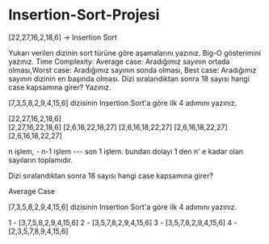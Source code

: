# Insertion-Sort-Projesi

[22,27,16,2,18,6] -> Insertion Sort

Yukarı verilen dizinin sort türüne göre aşamalarını yazınız.
Big-O gösterimini yazınız.
Time Complexity: Average case: Aradığımız sayının ortada olması,Worst case: Aradığımız sayının sonda olması, Best case: Aradığımız sayının dizinin en başında olması.
Dizi sıralandıktan sonra 18 sayısı hangi case kapsamına girer? Yazınız.

[7,3,5,8,2,9,4,15,6] dizisinin Insertion Sort'a göre ilk 4 adımını yazınız.

[22,27,16,2,18,6]  
  [2,27,16,22,18,6]
  [2,6,16,22,18,27]
  [2,6,16,18,22,27]
  [2,6,16,18,22,27]
  [2,6,16,18,22,27]
  
   n işlem, -  n-1 işlem ---   son 1 işlem. bundan dolayı 1 den n' e kadar olan sayıların toplamıdır.  
   
 
Dizi sıralandıktan sonra 18 sayısı hangi case kapsamına girer? 

 Average Case


[7,3,5,8,2,9,4,15,6] dizisinin Insertion Sort'a göre ilk 4 adımını yazınız.

1 - [3,7,5,8,2,9,4,15,6]
2 - [3,5,7,8,2,9,4,15,6]
3 - [3,5,7,8,2,9,4,15,6]
4 - [2,3,5,7,8,9,4,15,6]
